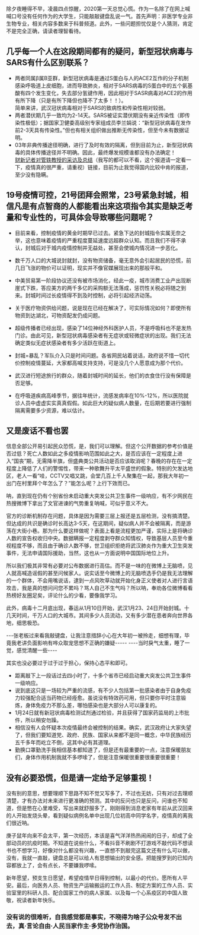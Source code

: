 除夕夜睡得不早，凌晨四点惊醒，2020第一天总觉心慌。作为一名除了在网上喊喊口号没有任何作为的大学生，只能敲敲键盘乱说一气。首先声明：非医学专业非生物专业，相关内容多数来于科普频道。此外，一些问题担忧仅是个人猜测，肯定不是完全正确，请读者理智看待。   
## 几乎每一个人在这段期间都有的疑问，新型冠状病毒与SARS有什么区别联系？     
  - 两者同属β属B亚群，新型冠状病毒是通过S蛋白与人的ACE2互作的分子机制感染呼吸道上皮细胞，进而导致肺炎，相对于SARS病毒的S蛋白中的五个氨基酸有四个发生变化，失去部分氢键作用，因此相对于SASR病毒对ACE2的作用有所下降（只是有所下降但也降不了太多！！）。     
简单来讲，武汉冠状病毒相对于SARS的致病性和传染性相对较弱。      
  - 两者潜伏期几乎一致均为2-14天。SARS被证实潜伏期没有亲近传染性（即传染性极低）；据国家卫健委高级别专家组成员李兰娟说：“新型冠状病毒在发作前2-3天具有传染性。”但也有相关组织做出推断无传染性，但至今未有数据证明。       
  - 03年非典传播途径明确，进行了及时有效的隔离，但到目前为止，新型冠状病毒的具体传播途径并不明确。因此，最终爆发规模谁都没有办法确定！                                               
[财新记者对管轶教授的采访及总结](http://www.dapenti.com/blog/more.aspid=145401&name=xilei)（我写的都可以不看，这个报道请一定看一下，疫情真的很严重，请重视）链接，目前为止我觉得国内比较中肯的报道，至少没有隐瞒。     

## 19号疫情可控，21号团拜会照常，23号紧急封城，相信凡是有点智商的人都能看出来这项指令其实是缺乏考量和专业性的，可具体会导致哪些问题呢？

- 目前来看，控制疫情的黄金时期早已过去。紧急下达的封城指令实属无奈之举，这也意味着疫情的严重程度蔓延速度远超群众认知。而且我们不得不承认，封城后对于城内疫情控制并无益处，甚至会使城内情况进一步恶化。

- 数千万人口的大城说封就封，没有物资储备，毫无意外会引起居民的恐慌，前几日飞涨的物价可以证明，现实并不像官媒展现出来的那般平和。

- 中美贸易第一阶段协议还没有被市场消化，经此一疫，城市消费工业产出现断崖式下跌，答应美方的两千多亿的采购额无法落成，惩罚性关税必将随之到来。封城时间过长疫情得不到及时控制，必将引起经济动荡。

- 关于医疗物资供给问题，说是现在已经在解决了，可实际情况如何？即使所有物资到达湖北，可物资配发仍成问题。

- 超级传播者已经出现，感染了14位神经外科医护人员，不是呼吸科也不是发热门诊。由此可见，新型冠状病毒感染者有无症状或轻微症状的出现。我们无法确定类似无症状感染者有多少活跃在街道上。

- 封城=暴乱？军队介入只是时间问题。各省网民站着说话，政府说不惜一切代价控制疫情蔓延，大家都高喊支持支持，可是没几个人愿意成为那个代价。

 - 武汉进行短途旅行的群众，随着封城时间的延长，他们的衣食住行没有保障是否足够。

- 在呼吸道疾病高峰季节，据往年统计，流感发病率在10%-12%，所以医院就诊人员中虚虚实实真真假假。如此巨大的疑似病人数量，在后期若要进行强制隔离需要多少资源，难以估计。

## 又是废话不看也罢

信息全部公开易引起民众恐慌，是，我们可以理解。但这个公开数据的参考价值是否过低？死亡人数如此之多疫情影响范围如此之大，是否应该在一定程度上进入“国丧”期，无需降半旗，但盛典类公共活动是否应该取消呢？春晚的存在在一定程度上降低了人们的警惕性，带来一种歌舞升平太平盛世的假象。特别的欠发达地区，老人一看“哇，CCTV又唱又跳，会堂几百上千人聚集在一起，那我大年初一出门在村里拜个年怎么了？”能怎么呢？上行下效而已。 


呐，直到现在仍有个别省份未启动重大突发公共卫生事件一级响应，有不少网民在热搜微博下拿出了文官进谏的气势重复呐喊，可似乎意义不大。

官方的诊断机制存在问题，具体是因为需要三层上报还是五层检测，没有搞清楚。但达成的共识是确诊时长高达3-5天，在这期间，疑似病人并不会被隔离，而是游荡在大街小巷。那为什么要这样做呢？表面上看是流程更加严谨，实际上是将确诊人数的宣告权收归中央。数据瞒报一定程度剥夺群众知情权，导致基层人员至今重视程度不够，而且由于确诊人数不够，世卫组织拒绝将武汉肺炎作为重大卫生突发事件，无法申请国际援助，当然，这也从一方面说明中国国际地位上升。

所以我们极其非常有必要对公布数据进行高估。而不是一味的在微博上无脑喷，见人就高喊造谣假的甚至问候家人。说实话至今微博上的无脑喷选手仍是我无法理解的一个群体，不会用嘴说话，逮到一点风吹草动就开始化身正义使者对人进行言语攻击，我是真的想问问您不累吗？骂人自己不生气吗？所以呐，奉劝各位微博看看热榜好友圈足矣，评论什么的少看，要像我学习。
 
此外，病毒十二月底出现，春运从1月10日开始，武汉1月23、24日开始封城。十几天时间，千万人口的大城市。其间多少人员流动，又有多少潜在患者奔向世界各地，细思极恐。

 
 ---张老板过来看我敲键盘，让我注意措辞小心在大年初一被拎走，细想有理，毕竟我老讲负面影响有哗众取宠思想不正确的嫌疑-----
----当时戾气太重，睡了一觉，感觉清醒一些----

 其实也没必要过于过于过于担心，保持心态平和即可。
- 距离敲下上一段话过去四小时了，十多个省市已经启动重大突发公共卫生事件一级响应。
- 说到底这只是一场较为严重的流感，有不少人包括第一批感染者由于自身免疫力较强配合适当药物已经痊愈。虽说没有特效药可用，但只要你平时注意锻炼，身体免疫力不那么差，哪怕感染也是大部分人可以康复的。
- 1月24日就有新冠状病毒检测试剂通过检验，并且获得了国家药监局的上市批件，所以稍安勿躁。
- 相信没有人会怀疑本次疫情最终会被控制的结果。确实，武汉政府让大家失望了，但我们要知道党、政府、民族、国家从来都不是同一概念，中华民族经历五千多年而屹立不倒，这其中必有其道理。
- 勤换口罩勤洗手我相信基本都知道了，但是还有最重要的一点，注意保暖朋友们，身体作用机制我就不多啰嗦了，但是注意保暖很重要很重要很重要！
    
## 没有必要恐慌，但是请一定给予足够重视！
    
没有别的意思，想要理顺下思路不知不觉又写多了，不过也无妨，只有对过去理顺清楚，才有办法对未来进行更准确的预测。其中的反问也只是反问，问谁也不知道，但是憋在心里难受，写出来就舒服多了。刚刚得到消息老家有年前从武汉回来的人开始发烧头晕，看到疑似病例名单中出现几位初高中同学名字，疫情真的离我们很近呐。


庚子鼠年向来不会太平，第一次经历，本该是喜气洋洋热热闹闹的日子，却成了全部动员的抗疫时期。不知道在说些什么，不看抖音不刷剧不打游戏不敲代码不想读书也不想学习，好像对什么都没有兴趣，一直想不到敲完这篇文还有什么可以做，没有，我就一直敲，键盘总是可以给人有思想输出的安全感。把能搜罗到的已知内容都放上了，会有点长，不要嫌我啰嗦。


新年愿望，预支生日愿望，希望疫情早日得到控制，以最小的代价。愿所有人平安。最后，向医务人员、物资生产运输搬运的工作人员、制定方案的工作人员、实验室里的科研人员、配合国家工作的病人家属、以及每一个心系疫区的中国人致敬，祝读者新年快乐。

### 没有说的很难听，自我感觉都是事实，不晓得为啥子公众号发不出去，真·言论自由·人民当家作主·多党协作治国。
